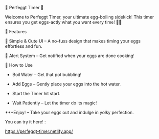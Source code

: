 🥚 Perfeggt Timer 🍳

Welcome to Perfeggt Timer,
your ultimate egg-boiling sidekick! This timer ensures you get eggs-actly what you want every time! 🐣✨

🌟 Features

🎨 Simple & Cute UI – A no-fuss design that makes timing your eggs effortless and fun.

🔔 Alert System – Get notified when your eggs are done cooking!

🍳 How to Use

- Boil Water – Get that pot bubbling!
  
- Add Eggs – Gently place your eggs into the hot water.
  
- Start the Timer hit start.
  
- Wait Patiently – Let the timer do its magic!

***Enjoy! – Take your eggs out and indulge in yolky perfection.

You can try it here! :

https://perfeggt-timer.netlify.app/
